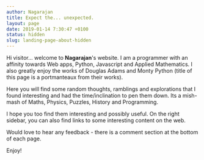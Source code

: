 ```yaml
---
author: Nagarajan
title: Expect the... unexpected.
layout: page
date: 2019-01-14 7:30:47 +0100
status: hidden
slug: landing-page-about-hidden
---
```


Hi visitor... welcome to <b>Nagarajan</b>'s website. I am a programmer with an affinity towards Web apps, Python, Javascript and Applied Mathematics. I also greatly enjoy the works of Douglas Adams and Monty Python (title of this page is a portmanteaux from their works).

Here you will find some random thoughts, ramblings and explorations that I found interesting and had the time/inclination to pen them down. Its a mish-mash of Maths, Physics, Puzzles, History and Programming.

I hope you too find them interesting and possibly useful. On the right sidebar, you can also find links to some interesting content on the web.

Would love to hear any feedback - there is a comment section at the bottom of each page.

Enjoy!

